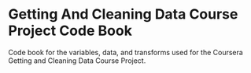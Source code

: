 Getting And Cleaning Data Course Project Code Book
===================================

Code book for the variables, data, and transforms used for the Coursera Getting and Cleaning Data Course Project.
